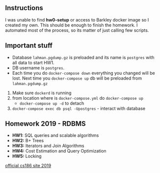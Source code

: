 ## Instructions

I was unable to find **hw0-setup** or access to Barkley docker image so I
created my own. This should be enough to finish the homework. I automated most
of the process, so its matter of just calling few scripts.

## Important stuff

- Database `lahman.pgdump.gz` is preloaded and its name is `postgres` with all
  data to start HW1.
- DB username is `postgres`.
- Each time you do `docker-compose down` everything you changed will be lost.
  Next time you `docker-compose up` db will be preloaded from `lahman.pgdump.gz`

1. Make sure `dockerd` is running
2. from location where is `docker-compose.yml` do `docker-compose up`
    - `docker-compose up -d` to detach
3. `docker-compose exec db psql -Upostgres` - interact with database


## Homework 2019 - RDBMS
- **HW1:** SQL queries and scalable algorithms
- **HW2:** B+ Trees
- **HW3:** Iterators and Join Algorithms
- **HW4:** Cost Estimation and Query Optimization
- **HW5:** Locking

[official cs186 site 2019](https://www.cs186berkeley.net/)



